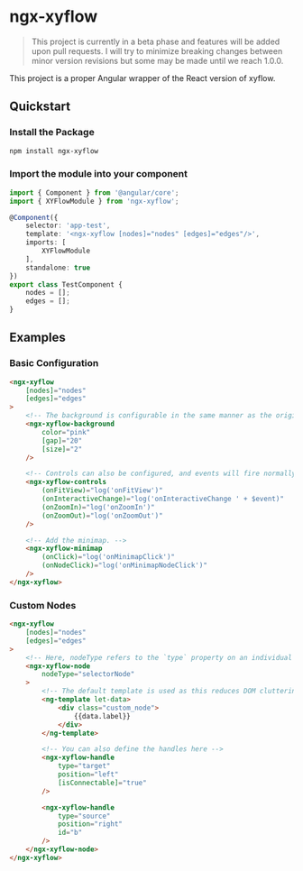 # ngx-xyflow

> This project is currently in a beta phase and features will be added upon pull requests.
I will try to minimize breaking changes between minor version revisions but some may be made until we reach 1.0.0.

This project is a proper Angular wrapper of the React version of xyflow.

## Quickstart
### Install the Package
```bash
npm install ngx-xyflow
```

### Import the module into your component
```ts
import { Component } from '@angular/core';
import { XYFlowModule } from 'ngx-xyflow';

@Component({
    selector: 'app-test',
    template: '<ngx-xyflow [nodes]="nodes" [edges]="edges"/>',
    imports: [
        XYFlowModule
    ],
    standalone: true
})
export class TestComponent {
    nodes = [];
    edges = [];
}

```

## Examples

### Basic Configuration

```html
<ngx-xyflow
    [nodes]="nodes"
    [edges]="edges"
>
    <!-- The background is configurable in the same manner as the original React component. -->
    <ngx-xyflow-background
        color="pink"
        [gap]="20"
        [size]="2"
    />

    <!-- Controls can also be configured, and events will fire normally. -->
    <ngx-xyflow-controls
        (onFitView)="log('onFitView')"
        (onInteractiveChange)="log('onInteractiveChange ' + $event)"
        (onZoomIn)="log('onZoomIn')"
        (onZoomOut)="log('onZoomOut')"
    />

    <!-- Add the minimap. -->
    <ngx-xyflow-minimap
        (onClick)="log('onMinimapClick')"
        (onNodeClick)="log('onMinimapNodeClick')"
    />
</ngx-xyflow>
```


### Custom Nodes

```html
<ngx-xyflow
    [nodes]="nodes"
    [edges]="edges"
>
    <!-- Here, nodeType refers to the `type` property on an individual node's JSON. -->
    <ngx-xyflow-node
        nodeType="selectorNode"
    >
        <!-- The default template is used as this reduces DOM cluttering. -->
        <ng-template let-data>
            <div class="custom_node">
                {{data.label}}
            </div>
        </ng-template>

        <!-- You can also define the handles here -->
        <ngx-xyflow-handle
            type="target"
            position="left"
            [isConnectable]="true"
        />

        <ngx-xyflow-handle
            type="source"
            position="right"
            id="b"
        />
    </ngx-xyflow-node>
</ngx-xyflow>
```

